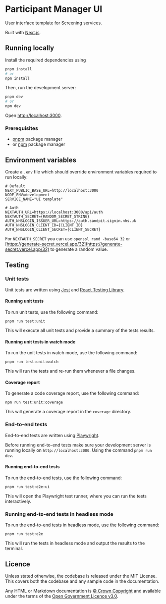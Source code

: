 # Participant Manager UI

User interface template for Screening services.

Built with [Next.js](https://nextjs.org/).

## Running locally

Install the required dependencies using

```bash
pnpm install
# or
npm install
```

Then, run the development server:

```bash
pnpm dev
# or
npm dev
```

Open [http://localhost:3000](http://localhost:3000).

### Prerequisites

- [pnpm](https://pnpm.io/) package manager
- or [npm](https://nodejs.org/en) package manager

## Environment variables

Create a `.env` file which should override environment variables required to run locally:

```
# Default
NEXT_PUBLIC_BASE_URL=http://localhost:3000
NODE_ENV=development
SERVICE_NAME="UI template"

# Auth
NEXTAUTH_URL=https://localhost:3000/api/auth
NEXTAUTH_SECRET={RANDOM_SECRET_STRING}
AUTH_NHSLOGIN_ISSUER_URL=https://auth.sandpit.signin.nhs.uk
AUTH_NHSLOGIN_CLIENT_ID={CLIENT_ID}
AUTH_NHSLOGIN_CLIENT_SECRET={CLIENT_SECRET}
```

For `NEXTAUTH_SECRET` you can use `openssl rand -base64 32` or [https://generate-secret.vercel.app/32](https://generate-secret.vercel.app/32) to generate a random value.

## Testing

### Unit tests

Unit tests are written using [Jest](https://jestjs.io/) and [React Testing Library](https://testing-library.com/docs/react-testing-library/intro/).

#### Running unit tests

To run unit tests, use the following command:

```
pnpm run test:unit
```

This will execute all unit tests and provide a summary of the tests results.

#### Running unit tests in watch mode

To run the unit tests in watch mode, use the following command:

```
pnpm run test:unit:watch
```

This will run the tests and re-run them whenever a file changes.

#### Coverage report

To generate a code coverage report, use the following command:

```
npm run test:unit:coverage
```

This will generate a coverage report in the `coverage` directory.

### End-to-end tests

End-to-end tests are written using [Playwright](https://playwright.dev/).

Before running end-to-end tests make sure your development server is running locally on `http://localhost:3000`. Using the command `pnpm run dev`.

#### Running end-to-end tests

To run the end-to-end tests, use the following command:

```
pnpm run test:e2e:ui
```

This will open the Playwright test runner, where you can run the tests interactively.

### Running end-to-end tests in headless mode

To run the end-to-end tests in headless mode, use the following command:

```
pnpm run test:e2e
```

This will run the tests in headless mode and output the results to the terminal.

## Licence

Unless stated otherwise, the codebase is released under the MIT License. This covers both the codebase and any sample code in the documentation.

Any HTML or Markdown documentation is [© Crown Copyright](https://www.nationalarchives.gov.uk/information-management/re-using-public-sector-information/uk-government-licensing-framework/crown-copyright/) and available under the terms of the [Open Government Licence v3.0](https://www.nationalarchives.gov.uk/doc/open-government-licence/version/3/).
